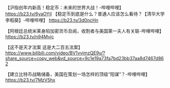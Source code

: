 【沪指创年内新高！稳定币：未来的世界大战！-哔哩哔哩】 https://b23.tv/6yaOYjI
【稳定币到底是什么？普通人应该怎么看待？【清华大学李稻葵】-哔哩哔哩】 https://b23.tv/3d0ncHn

【阿根廷总统米莱身陷加密货币丑闻，收割者与美国第一夫人有关联-哔哩哔哩】 https://b23.tv/n94Mvjc

【这不是天才法案 这是大二百五法案】 https://www.bilibili.com/video/BV1vvjmzQE9y/?share_source=copy_web&vd_source=9c1e19a73fa7bd23bb37aa8d7467d862


【建立比特币战略储备，美国在策划一场怎样的顶级“阳谋”？-哔哩哔哩】 https://b23.tv/7MzV5hx
